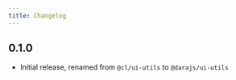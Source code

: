 ```yaml
---
title: Changelog
---
```


## 0.1.0

-   Initial release, renamed from `@cl/ui-utils` to `@darajs/ui-utils`
